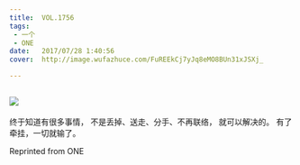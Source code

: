```yaml
---
title:	VOL.1756
tags:
 - 一个
 - ONE
date:	2017/07/28 1:40:56
cover:	http://image.wufazhuce.com/FuREEkCj7yJq8eMO8BUn31xJSXj_

---
```

![](http://image.wufazhuce.com/FuREEkCj7yJq8eMO8BUn31xJSXj_)
---

终于知道有很多事情， 不是丢掉、送走、分手、不再联络， 就可以解决的。 有了牵挂，一切就输了。
 
Reprinted from ONE
